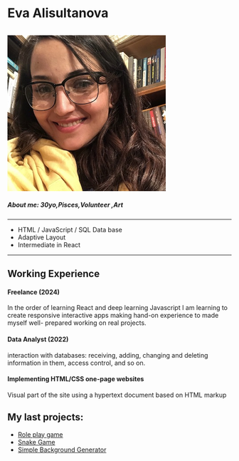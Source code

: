 # Eva Alisultanova

######

![image](/img/1.jpeg)

##### _About me: 30yo,Pisces,Volunteer ,Art_

---

- HTML / JavaScript / SQL Data base
- Adaptive Layout
- Intermediate in React

---

## Working Experience

#### Freelance (2024)

In the order of learning React and deep learning Javascript I am learning
to create responsive interactive apps making hand-on experience to made myself well- prepared working on real projects.

#### Data Analyst (2022)

interaction with databases: receiving, adding, changing and deleting information in them, access control, and so on.

#### Implementing HTML/CSS one-page websites

Visual part of the site using a hypertext document based on HTML markup

## My last projects:

- [Role play game](https://github.com/Evalion8/roleplaygame)
- [Snake Game](https://github.com/Evalion8/snake_game)
- [Simple Background Generator](https://github.com/Evalion8/colorgenerator)
